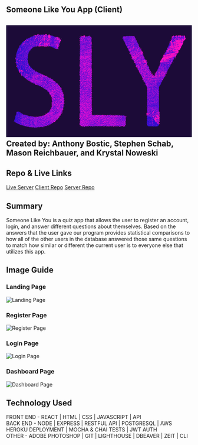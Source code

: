 ## Someone Like You App (Client)
![SLY Logo](src/Media/sly-logo.PNG)<br/>
Created by: Anthony Bostic, Stephen Schab, Mason Reichbauer, and Krystal Noweski
---
## Repo & Live Links
[Live Server](https://someone-like-you.now.sh/)
[Client Repo](https://github.com/thinkful-ei-iguana/MASK-SLY-client)
[Server Repo](https://github.com/thinkful-ei-iguana/MASK-SLY-API)


## Summary
Someone Like You is a quiz app that allows the user to register an account, login, and answer different questions about themselves. Based on the answers that the user gave our program provides statistical comparisons to how all of the other users in the database answered those same questions to match how similar or different the current user is to everyone else that utilizes this app.

## Image Guide

### Landing Page
![Landing Page](https://i.imgur.com/Rymob9b.png)

### Register Page
![Register Page](https://i.imgur.com/LJ8NLDl.png)

### Login Page
![Login Page](https://i.imgur.com/nWL5qKJ.png)

### Dashboard Page
![Dashboard Page](https://i.imgur.com/CYjSV5y.png)


## Technology Used
FRONT END - REACT | HTML | CSS | JAVASCRIPT | API 
<br/>
BACK END - NODE | EXPRESS | RESTFUL API | POSTGRESQL | AWS HEROKU DEPLOYMENT | MOCHA & CHAI TESTS | JWT AUTH
<br/>
OTHER - ADOBE PHOTOSHOP | GIT | LIGHTHOUSE | DBEAVER | ZEIT | CLI
